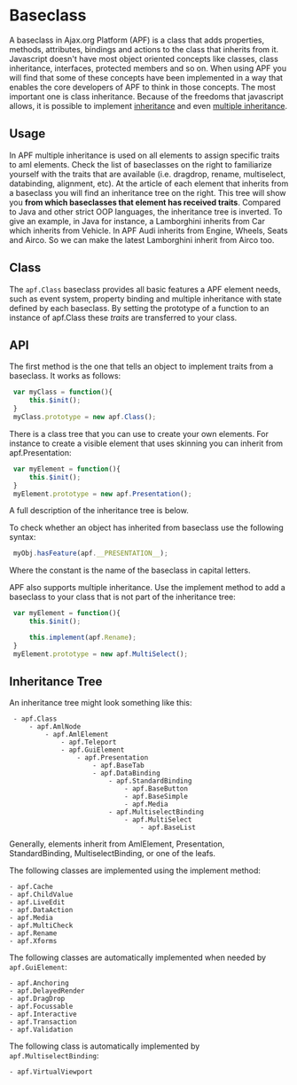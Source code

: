 # Baseclass

A baseclass in Ajax.org Platform (APF) is a class that
 adds properties, methods, attributes, bindings and actions to the class that
 inherits from it. Javascript doesn't have most object oriented concepts like
 classes, class inheritance, interfaces, protected members and so on. When
 using APF you will find that some of these concepts have
 been implemented in a way that enables the core developers of APF to think in
 those concepts. The most important one is class inheritance. Because of the
 freedoms that javascript allows, it is possible to implement
[inheritance](http://en.wikipedia.org/wiki/Inheritance_(computer_science))
 and even [multiple inheritance](http://en.wikipedia.org/wiki/Multiple_inheritance).


## Usage

 In APF multiple inheritance is used on all elements to assign specific traits
 to aml elements. Check the list of baseclasses on the right to familiarize
 yourself with the traits that are available (i.e. dragdrop, rename, multiselect,
 databinding, alignment, etc). At the article of each element that inherits
 from a baseclass you will find an inheritance tree on the right. This tree
 will show you <strong>from which baseclasses that element has received traits</strong>.
 Compared to Java and other strict OOP languages, the inheritance tree is
 inverted. To give an example, in Java for instance, a Lamborghini inherits from
 Car which inherits from Vehicle. In APF Audi inherits from Engine, Wheels,
 Seats and Airco. So we can make the latest Lamborghini inherit from Airco too.

## Class

 The `apf.Class` baseclass provides all basic features a APF element needs, such
 as event system, property binding and multiple inheritance with state defined
 by each baseclass.
 By setting the prototype of a function to an instance of apf.Class
 these  <i title="an inherited characteristic (merriam-webster)">traits</i> are
 transferred to your class.

## API

 The first method is the one that tells an object to implement traits from a
 baseclass.
 It works as follows:
 
 ```javascript
  var myClass = function(){
      this.$init();
  }
  myClass.prototype = new apf.Class();
 ```
 
 There is a class tree that you can use to create your own elements. For
 instance to create a visible element that uses skinning you can inherit from
 apf.Presentation:
 
 ```javascript
  var myElement = function(){
      this.$init();
  }
  myElement.prototype = new apf.Presentation();
 ```

 A full description of the inheritance tree is below.

 To check whether an object has inherited from baseclass use the following
 syntax:
 
 ```javascript
  myObj.hasFeature(apf.__PRESENTATION__);
 ```

 Where the constant is the name of the baseclass in capital letters.

 APF also supports multiple inheritance. Use the implement method to add a
 baseclass to your class that is not part of the inheritance tree:
 
 ```javascript
  var myElement = function(){
      this.$init();

      this.implement(apf.Rename);
  }
  myElement.prototype = new apf.MultiSelect();
 ```

## Inheritance Tree

An inheritance tree might look something like this:

 ```
  - apf.Class
      - apf.AmlNode
          - apf.AmlElement
              - apf.Teleport
              - apf.GuiElement
                  - apf.Presentation
                      - apf.BaseTab
                      - apf.DataBinding
                          - apf.StandardBinding
                              - apf.BaseButton
                              - apf.BaseSimple
                              - apf.Media
                          - apf.MultiselectBinding
                              - apf.MultiSelect
                                  - apf.BaseList
 ```

Generally, elements inherit from AmlElement, Presentation, StandardBinding,
 MultiselectBinding, or one of the leafs.

 The following classes are implemented using the implement method:
 
 ```
 - apf.Cache
 - apf.ChildValue
 - apf.LiveEdit
 - apf.DataAction
 - apf.Media
 - apf.MultiCheck
 - apf.Rename
 - apf.Xforms
 ```

 The following classes are automatically implemented when needed by `apf.GuiElement`:
 
 ```
 - apf.Anchoring
 - apf.DelayedRender
 - apf.DragDrop
 - apf.Focussable
 - apf.Interactive
 - apf.Transaction
 - apf.Validation
 ```

 The following class is automatically implemented by `apf.MultiselectBinding`:
 
 ```
 - apf.VirtualViewport
 ```